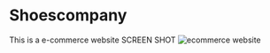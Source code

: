 # Shoescompany
This is a e-commerce website
SCREEN SHOT
![ecommerce website](https://github.com/Piyush293/Shoescompany/assets/41056102/cabc1f73-d1b0-474d-b555-f44a3c7c8950)
